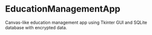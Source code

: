 # EducationManagementApp
Canvas-like education management app using Tkinter GUI and SQLite database with encrypted data.
